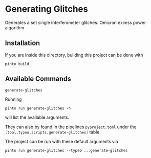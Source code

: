 # Generating Glitches

Generates a set single interferometer glitches. Omicron excess power algorithm 

## Installation
If you are inside this directory, building this project can be done with 

```console
pinto build 
```

## Available Commands
`generate-glitches`

Running 
```
pinto run generate-glitches -h
```
will list the available arguments.

They can also by found in the pipelines `pyproject.toml` under the `[tool.typeo.scripts.generate-glitches]` table.

The project can be run with these default arguments via 

```console
pinto run generate-glitches --typeo ..:generate-glitches
```
